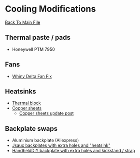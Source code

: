 # Cooling Modifications
[Back To Main File](../README.md)

## Thermal paste / pads
- Honeywell PTM 7950

## Fans
- [Whiny Delta Fan Fix](https://www.reddit.com/r/SteamDeck/comments/uckns3/how_i_fixed_my_whiny_delta_fan_with_electrical/)

## Heatsinks
- [Thermal block](https://www.reddit.com/r/SteamDeckModded/comments/14uftr6/thermal_block_mod/)
- [Copper sheets](https://www.reddit.com/r/SteamDeckModded/comments/16bjg9n/whole_lot_of_copper_and_ptm7950/)
    - [Copper sheets update post](https://www.reddit.com/r/SteamDeckModded/comments/16caub6/update_whole_lot_of_copper_and_p7950/)

## Backplate swaps
- Aluminium backplate (Aliexpress)
- [Jsaux backplates with extra holes and "heatsink"](https://jsaux.com/collections/transparent-cover)
- [HandheldDIY backplate with extra holes and kickstand / strap](https://www.handhelddiy.com/products/steam-deck-deckplate)